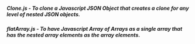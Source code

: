 ##### Clone.js - To clone a Javascript JSON Object that creates a clone for any level of nested JSON objects.
##### flatArray.js - To have Javascript Array of Arrays as a single array that has the nested array elements as the array elements.